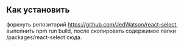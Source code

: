 ## Как установить

форкнуть репозиторий https://github.com/JedWatson/react-select, выполнить npm run build, после скопировать содержимое папки /packages/react-select сюда.
